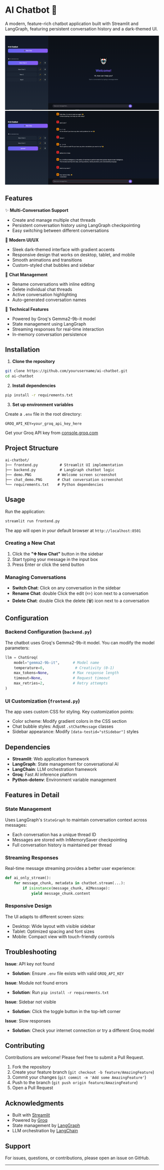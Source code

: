 # AI Chatbot 🤖

A modern, feature-rich chatbot application built with Streamlit and LangGraph, featuring persistent conversation history and a dark-themed UI.

![Demo - Welcome Screen](demo.PNG)
![Demo - Chat Conversation](chat_demo.PNG)

## Features

✨ **Multi-Conversation Support**
- Create and manage multiple chat threads
- Persistent conversation history using LangGraph checkpointing
- Easy switching between different conversations

🎨 **Modern UI/UX**
- Sleek dark-themed interface with gradient accents
- Responsive design that works on desktop, tablet, and mobile
- Smooth animations and transitions
- Custom-styled chat bubbles and sidebar

💬 **Chat Management**
- Rename conversations with inline editing
- Delete individual chat threads
- Active conversation highlighting
- Auto-generated conversation names

🔧 **Technical Features**
- Powered by Groq's Gemma2-9b-it model
- State management using LangGraph
- Streaming responses for real-time interaction
- In-memory conversation persistence

## Installation

1. **Clone the repository**
```bash
git clone https://github.com/yourusername/ai-chatbot.git
cd ai-chatbot
```

2. **Install dependencies**
```bash
pip install -r requirements.txt
```

3. **Set up environment variables**

Create a `.env` file in the root directory:
```env
GROQ_API_KEY=your_groq_api_key_here
```

Get your Groq API key from [console.groq.com](https://console.groq.com)

## Project Structure

```
ai-chatbot/
├── frontend.py          # Streamlit UI implementation
├── backend.py           # LangGraph chatbot logic
├── demo.PNG            # Welcome screen screenshot
├── chat_demo.PNG       # Chat conversation screenshot
└── requirements.txt    # Python dependencies
```

## Usage

Run the application:
```bash
streamlit run frontend.py
```

The app will open in your default browser at `http://localhost:8501`

### Creating a New Chat
1. Click the **"➕ New Chat"** button in the sidebar
2. Start typing your message in the input box
3. Press Enter or click the send button

### Managing Conversations
- **Switch Chat**: Click on any conversation in the sidebar
- **Rename Chat**: double Click the edit (✏️) icon next to a conversation
- **Delete Chat**: double Click the delete (🗑️) icon next to a conversation

## Configuration

### Backend Configuration (`backend.py`)

The chatbot uses Groq's Gemma2-9b-it model. You can modify the model parameters:

```python
llm = ChatGroq(
    model="gemma2-9b-it",      # Model name
    temperature=0,              # Creativity (0-1)
    max_tokens=None,           # Max response length
    timeout=None,              # Request timeout
    max_retries=2,             # Retry attempts
)
```

### UI Customization (`frontend.py`)

The app uses custom CSS for styling. Key customization points:
- Color scheme: Modify gradient colors in the CSS section
- Chat bubble styles: Adjust `.stChatMessage` classes
- Sidebar appearance: Modify `[data-testid="stSidebar"]` styles


## Dependencies

- **Streamlit**: Web application framework
- **LangGraph**: State management for conversational AI
- **LangChain**: LLM orchestration framework
- **Groq**: Fast AI inference platform
- **Python-dotenv**: Environment variable management

## Features in Detail

### State Management
Uses LangGraph's `StateGraph` to maintain conversation context across messages:
- Each conversation has a unique thread ID
- Messages are stored with InMemorySaver checkpointing
- Full conversation history is maintained per thread

### Streaming Responses
Real-time message streaming provides a better user experience:
```python
def ai_only_stream():
    for message_chunk, metadata in chatbot.stream(...):
        if isinstance(message_chunk, AIMessage):
            yield message_chunk.content
```

### Responsive Design
The UI adapts to different screen sizes:
- Desktop: Wide layout with visible sidebar
- Tablet: Optimized spacing and font sizes
- Mobile: Compact view with touch-friendly controls

## Troubleshooting

**Issue**: API key not found
- **Solution**: Ensure `.env` file exists with valid `GROQ_API_KEY`

**Issue**: Module not found errors
- **Solution**: Run `pip install -r requirements.txt`

**Issue**: Sidebar not visible
- **Solution**: Click the toggle button in the top-left corner

**Issue**: Slow responses
- **Solution**: Check your internet connection or try a different Groq model

## Contributing

Contributions are welcome! Please feel free to submit a Pull Request.

1. Fork the repository
2. Create your feature branch (`git checkout -b feature/AmazingFeature`)
3. Commit your changes (`git commit -m 'Add some AmazingFeature'`)
4. Push to the branch (`git push origin feature/AmazingFeature`)
5. Open a Pull Request


## Acknowledgments

- Built with [Streamlit](https://streamlit.io/)
- Powered by [Groq](https://groq.com/)
- State management by [LangGraph](https://github.com/langchain-ai/langgraph)
- LLM orchestration by [LangChain](https://www.langchain.com/)

## Support

For issues, questions, or contributions, please open an issue on GitHub.

---
